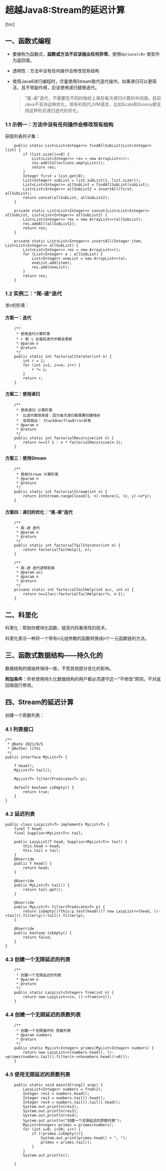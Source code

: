 # 超越Java8:Stream的延迟计算

[toc]

## 一、函数式编程

- 要被称为函数式，**函数或方法不应该抛出任何异常**。使用`Optional<R>` 类型作为返回值。

- 透明性：方法中没有任何操作会修改现有结构

- 使用Java8进行编程时，尽量使用Stream取代迭代操作。如果递归可以更简洁，且不带副作用，应该使用递归替换迭代。

  > "尾-递"迭代，不需要在不同的栈桢上保存每次递归计算的中间值。目前Java不支持这种优化，很多的现代JVM语言，比如Scala和Groovy都支持这种形式递归迭代的优化。

### 1.1 示例一：方法中没有任何操作会修改现有结构

获取列表的子集：

```
    public static List<List<Integer>> findAllSubList(List<Integer> list) {
        if (list.size()==0) {
            List<List<Integer>> res = new ArrayList<>();
            res.add(Collections.emptyList());
            return res;
        }
        Integer first = list.get(0);
        List<Integer> subList = list.subList(1, list.size());
        List<List<Integer>> allSubList = findAllSubList(subList);
        List<List<Integer>> allSubList2 = insertAll(first, allSubList);
        return concat(allSubList, allSubList2);
    }
    
    private static List<List<Integer>> concat(List<List<Integer>> allSubList, List<List<Integer>> allSubList2) {
        List<List<Integer>> res = new ArrayList<>(allSubList);
        res.addAll(allSubList2);
        return res;
    }

    private static List<List<Integer>> insertAll(Integer item, List<List<Integer>> allSubList) {
        List<List<Integer>> res = new ArrayList<>();
        for (List<Integer> a : allSubList) {
            List<Integer> oneList = new ArrayList<>(a);
            oneList.add(item);
            res.add(oneList);
        }
        return res;
    }
```

### 1.2 实例二：“尾-递”迭代

求n的阶乘：

#### 方案一：迭代

```
    /**
     * 使用迭代计算阶乘
     * r 和 i 在每轮迭代中都会更新
     * @param n
     * @return
     */
    public static int factorialIterator(int n) {
        int r = 1;
        for (int i=1; i<=n; i++) {
            r *= i;
        }
        return r;
    }
```

#### 方案二：使用递归

```
    /**
     * 使用递归 计算阶乘
     *  比迭代都效率差：因为每次递归都需要创建栈桢
     *  容易抛出： StackOverflowError异常
     * @param n
     * @return
     */
    public static int factorialRecursive(int n) {
        return n==1? 1 : n * factorialRecursive(n-1);
    }
```

#### 方案三：使用Stream

```
    /**
     * 使用Stream 计算阶乘
     * @param n
     * @return
     */
    public static int factorialStream(int n) {
        return IntStream.rangeClosed(1, n).reduce(1, (x, y)->x*y);
    }
```

#### 方案四：递归的优化：“尾-递”迭代

```
    /**
     * 尾-递 迭代
     * @param n
     * @return
     */
    public static int factorialTailIterator(int n) {
        return factorialTailHelp(1, n);
    }

    /**
     * 尾-递 迭代递帮助类
     * @param acc
     * @param n
     * @return
     */
    private static int factorialTailHelp(int acc, int n) {
        return n==1?acc:factorialTailHelp(acc*n, n-1);
    }
```

## 二、科里化

科里化：帮助你模块化函数，提高代码重用性的技术。

科里化表示一种将一个带有n元组参数的函数转换成n个一元函数链的方法。

## 三、函数式数据结构——持久化的

数据结构的值始终保持一致，不受其他部分变化的影响。

**附加条件**：所有使用持久化数据结构的用户都必须遵守这一“不修改“原则。不对返回值就行修改。

## 四、Stream的延迟计算

创建一个质数列表：

### 4.1 列表接口

```
/**
 * @Date 2021/9/5
 * @Author lifei
 */
public interface MyList<T> {

    T head();
    MyList<T> tail();

    MyList<T> filter(Predicate<T> p);

    default boolean isEmpty() {
        return true;
    }
}
```

### 4.2 延迟列表

```
public class LazyList<T> implements MyList<T> {
    final T head;
    final Supplier<MyList<T>> tail;

    public LazyList(T head, Supplier<MyList<T>> tail) {
        this.head = head;
        this.tail = tail;
    }
    @Override
    public T head() {
        return head;
    }

    @Override
    public MyList<T> tail() {
        return tail.get();
    }

    @Override
    public MyList<T> filter(Predicate<T> p) {
        return isEmpty()?this:p.test(head())? new LazyList<>(head, ()->tail().filter(p)):tail().filter(p);
    }

    @Override
    public boolean isEmpty() {
        return false;
    }
}
```

### 4.3 创建一个无限延迟的列表

```
    /**
     * 创建一个无限延迟的列表
     * @param n
     * @return
     */
    public static LazyList<Integer> from(int n) {
        return new LazyList<>(n, ()->from(n+1));
    }
```

### 4.4 创建一个无限延迟的质数列表

```
    /**
     * 创建一个无限循环的 质数列表
     * @param numbers
     * @return
     */
    public static MyList<Integer> primes(MyList<Integer> numbers) {
        return new LazyList<>(numbers.head(), ()->primes(numbers.tail().filter(n->n%numbers.head()!=0)));
    }
```

### 4.5 使用无限延迟的质数列表

```
    public static void main(String[] args) {
        LazyList<Integer> numbers = from(2);
        Integer res2 = numbers.head();
        Integer res3 = numbers.tail().head();
        Integer res4 = numbers.tail().tail().head();
        System.out.println(res2);
        System.out.println(res3);
        System.out.println(res4);
        System.out.println("创建一个无限延迟的质数列表");
        MyList<Integer> primes = primes(numbers);
        for (int i=0; i<30; i++) {
            if (!primes.isEmpty()){
                System.out.print(primes.head() + ", ");
                primes = primes.tail();
            }
        }
        System.out.println();

    }
```







